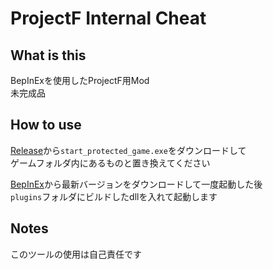 # ProjectF Internal Cheat

## What is this
BepInExを使用したProjectF用Mod  
未完成品

## How to use
[Release](https://github.com/RabiesDev/projectf-internal-cheat/releases/)から`start_protected_game.exe`をダウンロードして  
ゲームフォルダ内にあるものと置き換えてください

[BepInEx](https://github.com/BepInEx/BepInEx)から最新バージョンをダウンロードして一度起動した後  
`plugins`フォルダにビルドしたdllを入れて起動します

## Notes
このツールの使用は自己責任です
